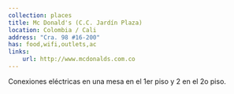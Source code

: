 ```yaml
---
collection: places
title: Mc Donald's (C.C. Jardín Plaza)
location: Colombia / Cali
address: "Cra. 98 #16-200"
has: food,wifi,outlets,ac
links:
    url: http://www.mcdonalds.com.co
---
```


Conexiones eléctricas en una mesa en el 1er piso y 2 en el 2o piso.
